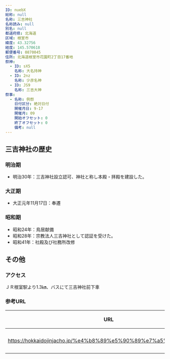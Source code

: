 ```yaml
---
ID: nuebX
総称: null
名称: 三吉神社
名称読み: null
別名: null
都道府県: 北海道
区域: 根室市
緯度: 43.32756
経度: 145.570618
郵便番号: 0870045
住所: 北海道根室市花園町2丁目17番地
祭神:
  - ID: sX5
    名称: 大名持神
  - ID: 2nz
    名称: 少彦名神
  - ID: JS9
    名称: 三吉大神
祭事:
  - 名称: 例祭
    日付区分: 絶対日付
    開催月日: 9-17
    開催月: 09
    開始オフセット: 0
    終了オフセット: 0
    備考: null
---
```


## 三吉神社の歴史

### 明治期

- 明治30年：三吉神社設立認可、神社と称し本殿・拝殿を建設した。

### 大正期

- 大正元年11月17日：奉遷

### 昭和期

- 昭和24年：鳥居献備
- 昭和28年：宗教法人三吉神社として認証を受けた。
- 昭和41年：社殿及び社務所改修

## その他

### アクセス

ＪＲ根室駅より1.3㎞、バスにて三吉神社前下車

### 参考URL

| URL                                                               | 説明   |
| ----------------------------------------------------------------- | ------ |
| https://hokkaidojinjacho.jp/%e4%b8%89%e5%90%89%e7%a5%9e%e7%a4%be/ | 神社庁 |
